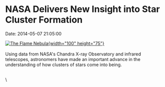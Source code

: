 NASA Delivers New Insight into Star Cluster Formation
=====================================================

Date: 2014-05-07 21:05:00

[![The Flame
Nebula](http://www.jpl.nasa.gov/images/spitzer/20140507/spitzer20140507-226.jpg){width="100"
height="75"}](http://www.jpl.nasa.gov/news/news.cfm?release=2014-144&rn=news.xml&rst=4138)\
\
Using data from NASA\'s Chandra X-ray Observatory and infrared
telescopes, astronomers have made an important advance in the
understanding of how clusters of stars come into being.

\
\
